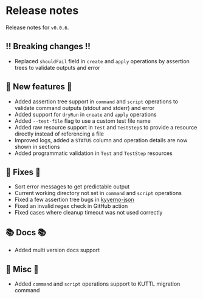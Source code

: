 # Release notes

Release notes for `v0.0.6`.

## ‼️ Breaking changes ‼️

- Replaced `shouldFail` field in `create` and `apply` operations by assertion trees to validate outputs and error

## 💫 New features 💫

- Added assertion tree support in `command` and `script` operations to validate command outputs (stdout and stderr) and error
- Added support for `dryRun` in `create` and `apply` operations
- Added `--test-file` flag to use a custom test file name
- Added raw resource support in `Test` and `TestStep`s to provide a resource directly instead of referencing a file
- Improved logs, added a `STATUS` column and operation details are now shown in sections
- Added programmatic validation in `Test` and `TestStep` resources

## 🔧 Fixes 🔧

- Sort error messages to get predictable output
- Current working directory not set in `command` and `script` operations
- Fixed a few assertion tree bugs in [kyverno-json](https://github.com/kyverno/kyverno-json)
- Fixed an invalid regex check in GitHub action
- Fixed cases where cleanup timeout was not used correctly

## 📚 Docs 📚

- Added multi version docs support

## 🎸 Misc 🎸

- Added `command` and `script` operations support to KUTTL migration command
